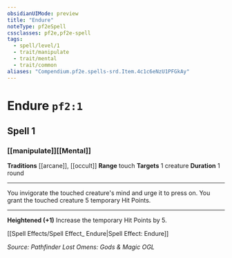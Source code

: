 ```yaml
---
obsidianUIMode: preview
title: "Endure"
noteType: pf2eSpell
cssclasses: pf2e,pf2e-spell
tags:
  - spell/level/1
  - trait/manipulate
  - trait/mental
  - trait/common
aliases: "Compendium.pf2e.spells-srd.Item.4c1c6eNzU1PFGkAy" 
---
```

# Endure  `pf2:1`  
## Spell 1
### [[manipulate]][[Mental]]
**Traditions** [[arcane]], [[occult]]
**Range** touch
**Targets** 1 creature
**Duration** 1 round
* * * 
You invigorate the touched creature's mind and urge it to press on. You grant the touched creature 5 temporary Hit Points.

* * *

**Heightened (+1)** Increase the temporary Hit Points by 5.

[[Spell Effects/Spell Effect_ Endure|Spell Effect: Endure]]

*Source: Pathfinder Lost Omens: Gods & Magic*
*OGL*